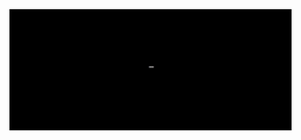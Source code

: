 <div align="center" style="background-color:black; padding:30px;">

<img src="images/lb-intro.gif">

<br>
<br>
 
<!-- [![@ludovicobesana's Holopin board](https://holopin.me/ludovicobesana)](https://holopin.io/@ludovicobesana)-->
<!--
 <a href="https://youtu.be/z3Pzfi476HI"><img src="images/ludo-japan.png" width="600px"></a>


<br> 

<a href="https://api.daily.dev/get?r=ludovicobesana"><img src="https://api.daily.dev/devcards/b76f8f7e77b54226a173263723071d95.png?r=qx9" width="250" alt="Ludovico Besana's Dev Card"/></a>  

<br> 
 
[![Ludovico Besana's wakatime stats](https://github-readme-stats.vercel.app/api/wakatime?username=ludovicobesana&theme=dark)](https://github.com/anuraghazra/github-readme-stats) -->

 
<!-- ###### Reach me on:-->

<!-- [![](https://img.shields.io/badge/-Facebook-informational?style=for-the-badge&logo=facebook&logoColor=white&color=3b5998)](https://facebook.com/ludovicobesana.profiloprivato)
[![](https://img.shields.io/badge/-Twitter-informational?style=for-the-badge&logo=twitter&logoColor=white&color=00aced)](https://twitter.com/ludovicobesana)
[![](https://img.shields.io/badge/-Instagram-informational?style=for-the-badge&logo=instagram&logoColor=white&color=C13584)](https://www.instagram.com/ludovicobesana/)
[![](https://img.shields.io/badge/-Linkedin-informational?style=for-the-badge&logo=linkedin&logoColor=white&color=2867B2)](https://linkedin.com/in/ludovicobesana)
[![](https://img.shields.io/badge/-Discord-informational?style=for-the-badge&logo=discord&logoColor=white&color=7289da)](https://discord.gg/UDyWrds)
 -->
  

  
<!--

# Ludovico Besana 👾

## Projects










## About me
<img align="center" width="100" height="100" src="images/lb-octocat.gif">

<!-- Tech Backpack 





#### Contact  -->



</div>



<!-- # Ludovico Besana 

"If you do one thing, do it to your full potential. If it goes well, move on to the next one, if it goes wrong who cares" 💪🏻

[![](https://img.shields.io/badge/OS-PopOS-informational?style=flat&logo=linux&logoColor=white&color=42B5C3)](https://pop.system76.com/)
[![](https://img.shields.io/badge/Code-Python-informational?style=flat&logo=python&logoColor=white&color=FFDA4B)](https://www.python.org/)
[![](https://img.shields.io/badge/Editor-Atom-informational?style=flat&logo=atom&logoColor=white&color=8DCF8C)](https://atom.io/)

[![](https://img.shields.io/badge/-Facebook-informational?style=for-the-badge&logo=facebook&logoColor=white&color=3b5998)](https://facebook.com/ludovicobesana.profiloprivato)
[![](https://img.shields.io/badge/-Twitter-informational?style=for-the-badge&logo=twitter&logoColor=white&color=00aced)](https://twitter.com/ludovicobesana)
[![](https://img.shields.io/badge/-Instagram-informational?style=for-the-badge&logo=instagram&logoColor=white&color=C13584)](https://instagram.com/ludovicobesana)
[![](https://img.shields.io/badge/-Linkedin-informational?style=for-the-badge&logo=linkedin&logoColor=white&color=2867B2)](https://linkedin.com/in/ludovicobesana)

[![](https://img.shields.io/badge/-Discord-informational?style=for-the-badge&logo=discord&logoColor=white&color=7289da)](https://discord.gg/UDyWrds)


--- -->


<!-- ## Coding Bunker

<a href="https://www.codingbunker.it"><img src="images/codingbunker.png" alt="Coding Bunker"></a> -->


<!-- ## Guides

- 
- 
- -->


<!-- ### Donate


[![Donate Paypal](https://img.shields.io/badge/donate-paypal-005EA6.svg?style=for-the-badge&logo=paypal)](https://www.paypal.me/ludovicobesana) ![Donate Github Sponsors](https://img.shields.io/badge/donate-sponsors-ea4aaa.svg?style=for-the-badge&logo=github) -->

<!-- GH STATS -->
